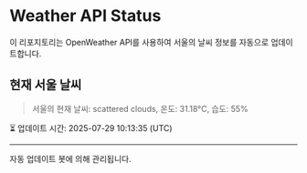 
# Weather API Status

이 리포지토리는 OpenWeather API를 사용하여 서울의 날씨 정보를 자동으로 업데이트합니다.

## 현재 서울 날씨
> 서울의 현재 날씨: scattered clouds, 온도: 31.18°C, 습도: 55%

⏳ 업데이트 시간: 2025-07-29 10:13:35 (UTC)

---
자동 업데이트 봇에 의해 관리됩니다.
